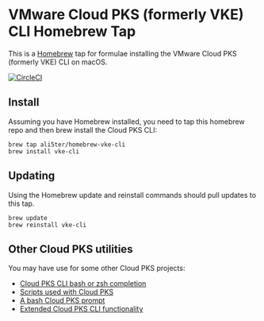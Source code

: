 # VMware Cloud PKS (formerly VKE) CLI Homebrew Tap
This is a [Homebrew](https://brew.sh/) tap for formulae installing the VMware Cloud PKS (formerly VKE) CLI on macOS.

[![CircleCI](https://circleci.com/gh/ali5ter/homebrew-vke-cli.svg?style=svg)](https://circleci.com/gh/ali5ter/homebrew-vke-cli)

## Install
Assuming you have Homebrew installed, you need to tap this homebrew repo and then brew install the Cloud PKS CLI:

    brew tap ali5ter/homebrew-vke-cli
    brew install vke-cli
    
## Updating
Using the Homebrew update and reinstall commands should pull updates to this tap.

    brew update
    brew reinstall vke-cli
    
## Other Cloud PKS utilities
You may have use for some other Cloud PKS projects:
* [Cloud PKS CLI bash or zsh completion](https://github.com/ali5ter/vke-completion)
* [Scripts used with Cloud PKS](https://github.com/ali5ter/vmware_scripts/tree/master/vke)
* [A bash Cloud PKS prompt](https://github.com/ali5ter/vke-prompt)
* [Extended Cloud PKS CLI functionality](https://github.com/ali5ter/vke-cli-extended)
